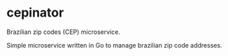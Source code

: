 # cepinator

Brazilian zip codes (CEP) microservice.

Simple microservice written in Go to manage brazilian zip code addresses.
